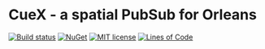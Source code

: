 # CueX - a spatial PubSub for Orleans

[![Build status](https://ci.appveyor.com/api/projects/status/xybh3fch67vrbq5e/branch/master?svg=true)](https://ci.appveyor.com/project/trevex/cuex/branch/master)
[![NuGet](https://img.shields.io/nuget/v/CueX.API.svg)](https://www.nuget.org/packages/CueX.API)
[![MIT license](https://img.shields.io/badge/license-MIT-blue.svg)](https://github.com/trevex/CueX/blob/master/LICENSE)
[![Lines of Code](https://tokei.rs/b1/github/trevex/CueX?category=code)](https://github.com/Aaronepower/tokei)